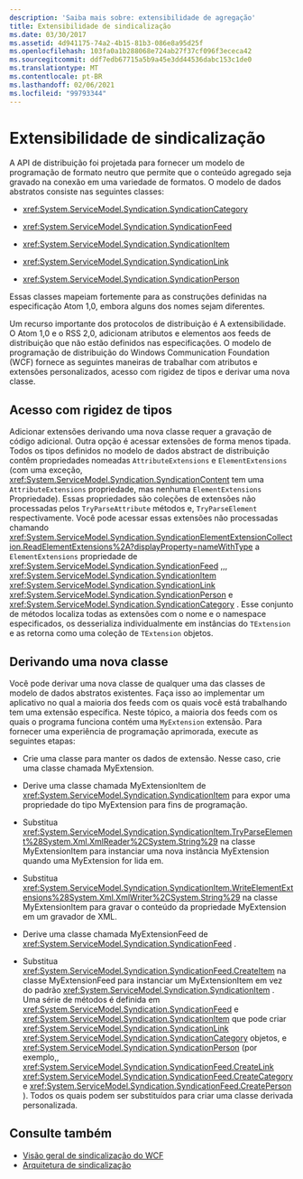 ```yaml
---
description: 'Saiba mais sobre: extensibilidade de agregação'
title: Extensibilidade de sindicalização
ms.date: 03/30/2017
ms.assetid: 4d941175-74a2-4b15-81b3-086e8a95d25f
ms.openlocfilehash: 103fa0a1b288068e724ab27f37cf096f3ececa42
ms.sourcegitcommit: ddf7edb67715a5b9a45e3dd44536dabc153c1de0
ms.translationtype: MT
ms.contentlocale: pt-BR
ms.lasthandoff: 02/06/2021
ms.locfileid: "99793344"
---
```

# <a name="syndication-extensibility"></a>Extensibilidade de sindicalização

A API de distribuição foi projetada para fornecer um modelo de programação de formato neutro que permite que o conteúdo agregado seja gravado na conexão em uma variedade de formatos. O modelo de dados abstratos consiste nas seguintes classes:  
  
- <xref:System.ServiceModel.Syndication.SyndicationCategory>  
  
- <xref:System.ServiceModel.Syndication.SyndicationFeed>  
  
- <xref:System.ServiceModel.Syndication.SyndicationItem>  
  
- <xref:System.ServiceModel.Syndication.SyndicationLink>  
  
- <xref:System.ServiceModel.Syndication.SyndicationPerson>  
  
 Essas classes mapeiam fortemente para as construções definidas na especificação Atom 1,0, embora alguns dos nomes sejam diferentes.  
  
 Um recurso importante dos protocolos de distribuição é A extensibilidade. O Atom 1,0 e o RSS 2,0, adicionam atributos e elementos aos feeds de distribuição que não estão definidos nas especificações. O modelo de programação de distribuição do Windows Communication Foundation (WCF) fornece as seguintes maneiras de trabalhar com atributos e extensões personalizados, acesso com rigidez de tipos e derivar uma nova classe.  
  
## <a name="loosely-typed-access"></a>Acesso com rigidez de tipos  

 Adicionar extensões derivando uma nova classe requer a gravação de código adicional. Outra opção é acessar extensões de forma menos tipada. Todos os tipos definidos no modelo de dados abstract de distribuição contêm propriedades nomeadas `AttributeExtensions` e `ElementExtensions` (com uma exceção, <xref:System.ServiceModel.Syndication.SyndicationContent> tem uma `AttributeExtensions` propriedade, mas nenhuma `ElementExtensions` Propriedade). Essas propriedades são coleções de extensões não processadas pelos `TryParseAttribute` métodos e, `TryParseElement` respectivamente. Você pode acessar essas extensões não processadas chamando <xref:System.ServiceModel.Syndication.SyndicationElementExtensionCollection.ReadElementExtensions%2A?displayProperty=nameWithType> a `ElementExtensions` propriedade de <xref:System.ServiceModel.Syndication.SyndicationFeed> ,,, <xref:System.ServiceModel.Syndication.SyndicationItem> <xref:System.ServiceModel.Syndication.SyndicationLink> <xref:System.ServiceModel.Syndication.SyndicationPerson> e <xref:System.ServiceModel.Syndication.SyndicationCategory> . Esse conjunto de métodos localiza todas as extensões com o nome e o namespace especificados, os desserializa individualmente em instâncias do `TExtension` e as retorna como uma coleção de `TExtension` objetos.  
  
## <a name="deriving-a-new-class"></a>Derivando uma nova classe  

 Você pode derivar uma nova classe de qualquer uma das classes de modelo de dados abstratos existentes. Faça isso ao implementar um aplicativo no qual a maioria dos feeds com os quais você está trabalhando tem uma extensão específica. Neste tópico, a maioria dos feeds com os quais o programa funciona contém uma `MyExtension` extensão. Para fornecer uma experiência de programação aprimorada, execute as seguintes etapas:  
  
- Crie uma classe para manter os dados de extensão. Nesse caso, crie uma classe chamada MyExtension.  
  
- Derive uma classe chamada MyExtensionItem de <xref:System.ServiceModel.Syndication.SyndicationItem> para expor uma propriedade do tipo MyExtension para fins de programação.  
  
- Substitua <xref:System.ServiceModel.Syndication.SyndicationItem.TryParseElement%28System.Xml.XmlReader%2CSystem.String%29> na classe MyExtensionItem para instanciar uma nova instância MyExtension quando uma MyExtension for lida em.  
  
- Substitua <xref:System.ServiceModel.Syndication.SyndicationItem.WriteElementExtensions%28System.Xml.XmlWriter%2CSystem.String%29> na classe MyExtensionItem para gravar o conteúdo da propriedade MyExtension em um gravador de XML.  
  
- Derive uma classe chamada MyExtensionFeed de <xref:System.ServiceModel.Syndication.SyndicationFeed> .  
  
- Substitua <xref:System.ServiceModel.Syndication.SyndicationFeed.CreateItem> na classe MyExtensionFeed para instanciar um MyExtensionItem em vez do padrão <xref:System.ServiceModel.Syndication.SyndicationItem> . Uma série de métodos é definida em <xref:System.ServiceModel.Syndication.SyndicationFeed> e <xref:System.ServiceModel.Syndication.SyndicationItem> que pode criar <xref:System.ServiceModel.Syndication.SyndicationLink> <xref:System.ServiceModel.Syndication.SyndicationCategory> objetos, e <xref:System.ServiceModel.Syndication.SyndicationPerson> (por exemplo,, <xref:System.ServiceModel.Syndication.SyndicationFeed.CreateLink> <xref:System.ServiceModel.Syndication.SyndicationFeed.CreateCategory> e <xref:System.ServiceModel.Syndication.SyndicationFeed.CreatePerson> ). Todos os quais podem ser substituídos para criar uma classe derivada personalizada.  
  
## <a name="see-also"></a>Consulte também

- [Visão geral de sindicalização do WCF](wcf-syndication-overview.md)
- [Arquitetura de sindicalização](architecture-of-syndication.md)
